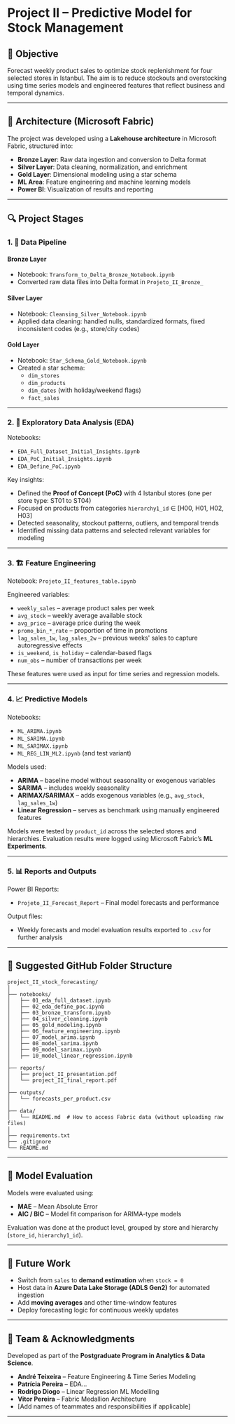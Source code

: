 # Project II – Predictive Model for Stock Management

## 🎯 Objective

Forecast weekly product sales to optimize stock replenishment for four selected stores in Istanbul. The aim is to reduce stockouts and overstocking using time series models and engineered features that reflect business and temporal dynamics.

---

## 🧱 Architecture (Microsoft Fabric)

The project was developed using a **Lakehouse architecture** in Microsoft Fabric, structured into:

- **Bronze Layer**: Raw data ingestion and conversion to Delta format
- **Silver Layer**: Data cleaning, normalization, and enrichment
- **Gold Layer**: Dimensional modeling using a star schema
- **ML Area**: Feature engineering and machine learning models
- **Power BI**: Visualization of results and reporting

---

## 🔍 Project Stages

### 1. 🔄 Data Pipeline

#### Bronze Layer
- Notebook: `Transform_to_Delta_Bronze_Notebook.ipynb`
- Converted raw data files into Delta format in `Projeto_II_Bronze_`

#### Silver Layer
- Notebook: `Cleansing_Silver_Notebook.ipynb`
- Applied data cleaning: handled nulls, standardized formats, fixed inconsistent codes (e.g., store/city codes)

#### Gold Layer
- Notebook: `Star_Schema_Gold_Notebook.ipynb`
- Created a star schema:
  - `dim_stores`
  - `dim_products`
  - `dim_dates` (with holiday/weekend flags)
  - `fact_sales`

---

### 2. 🧪 Exploratory Data Analysis (EDA)

Notebooks:
- `EDA_Full_Dataset_Initial_Insights.ipynb`
- `EDA_PoC_Initial_Insights.ipynb`
- `EDA_Define_PoC.ipynb`

Key insights:
- Defined the **Proof of Concept (PoC)** with 4 Istanbul stores (one per store type: ST01 to ST04)
- Focused on products from categories `hierarchy1_id` ∈ [H00, H01, H02, H03]
- Detected seasonality, stockout patterns, outliers, and temporal trends
- Identified missing data patterns and selected relevant variables for modeling

---

### 3. 🏗 Feature Engineering

Notebook: `Projeto_II_features_table.ipynb`

Engineered variables:
- `weekly_sales` – average product sales per week
- `avg_stock` – weekly average available stock
- `avg_price` – average price during the week
- `promo_bin_*_rate` – proportion of time in promotions
- `lag_sales_1w`, `lag_sales_2w` – previous weeks' sales to capture autoregressive effects
- `is_weekend`, `is_holiday` – calendar-based flags
- `num_obs` – number of transactions per week

These features were used as input for time series and regression models.

---

### 4. 📈 Predictive Models

Notebooks:
- `ML_ARIMA.ipynb`
- `ML_SARIMA.ipynb`
- `ML_SARIMAX.ipynb`
- `ML_REG_LIN_ML2.ipynb` (and test variant)

Models used:
- **ARIMA** – baseline model without seasonality or exogenous variables
- **SARIMA** – includes weekly seasonality
- **ARIMAX/SARIMAX** – adds exogenous variables (e.g., `avg_stock`, `lag_sales_1w`)
- **Linear Regression** – serves as benchmark using manually engineered features

Models were tested by `product_id` across the selected stores and hierarchies. Evaluation results were logged using Microsoft Fabric’s **ML Experiments**.

---

### 5. 📊 Reports and Outputs

Power BI Reports:
- `Projeto_II_Forecast_Report` – Final model forecasts and performance

Output files:
- Weekly forecasts and model evaluation results exported to `.csv` for further analysis

---

## 📂 Suggested GitHub Folder Structure

```
project_II_stock_forecasting/
│
├── notebooks/
│   ├── 01_eda_full_dataset.ipynb
│   ├── 02_eda_define_poc.ipynb
│   ├── 03_bronze_transform.ipynb
│   ├── 04_silver_cleaning.ipynb
│   ├── 05_gold_modeling.ipynb
│   ├── 06_feature_engineering.ipynb
│   ├── 07_model_arima.ipynb
│   ├── 08_model_sarima.ipynb
│   ├── 09_model_sarimax.ipynb
│   ├── 10_model_linear_regression.ipynb
│
├── reports/
│   ├── project_II_presentation.pdf
│   └── project_II_final_report.pdf
│
├── outputs/
│   └── forecasts_per_product.csv
│
├── data/
│   └── README.md  # How to access Fabric data (without uploading raw files)
│
├── requirements.txt
├── .gitignore
└── README.md
```

---

## 📐 Model Evaluation

Models were evaluated using:

- **MAE** – Mean Absolute Error  
- **AIC / BIC** – Model fit comparison for ARIMA-type models  

Evaluation was done at the product level, grouped by store and hierarchy (`store_id`, `hierarchy1_id`).

---

## 🚀 Future Work

- Switch from `sales` to **demand estimation** when `stock = 0`  
- Host data in **Azure Data Lake Storage (ADLS Gen2)** for automated ingestion  
- Add **moving averages** and other time-window features  
- Deploy forecasting logic for continuous weekly updates  

---

## 👥 Team & Acknowledgments

Developed as part of the **Postgraduate Program in Analytics & Data Science**.

- **André Teixeira** – Feature Engineering & Time Series Modeling
- **Patrícia Pereira** – EDA...
- **Rodrigo Diogo** – Linear Regression ML Modelling
- **Vitor Pereira** – Fabric Medallion Architecture  
- [Add names of teammates and responsibilities if applicable]

---

